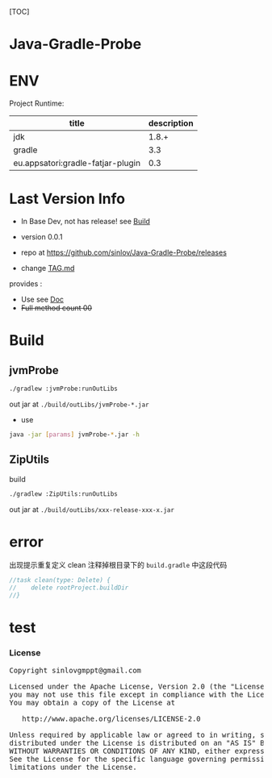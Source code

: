 [TOC]

# Java-Gradle-Probe

# ENV

Project Runtime:

|title|description|
|-----|-----------|
|jdk|1.8.+|
|gradle|3.3|
|eu.appsatori:gradle-fatjar-plugin|0.3|


# Last Version Info

- In Base Dev, not has release! see [Build](https://github.com/sinlov/Java-Gradle-Probe#build)

- version 0.0.1
- repo at https://github.com/sinlov/Java-Gradle-Probe/releases
- change [TAG.md](TAG.md)

provides :

- Use see [Doc](Doc/preface.md)
- ~~Full method count 00~~

# Build

## jvmProbe

```sh
./gradlew :jvmProbe:runOutLibs
```

out jar at `./build/outLibs/jvmProbe-*.jar`

- use

```sh
java -jar [params] jvmProbe-*.jar -h
```

## ZipUtils

build

```sh
./gradlew :ZipUtils:runOutLibs
```

out jar at `./build/outLibs/xxx-release-xxx-x.jar`


#  error

出现提示重复定义 clean 注释掉根目录下的 `build.gradle` 中这段代码

```gradle
//task clean(type: Delete) {
//    delete rootProject.buildDir
//}
```


# test

### License

<pre>
Copyright sinlovgmppt@gmail.com

Licensed under the Apache License, Version 2.0 (the "License");
you may not use this file except in compliance with the License.
You may obtain a copy of the License at

   http://www.apache.org/licenses/LICENSE-2.0

Unless required by applicable law or agreed to in writing, software
distributed under the License is distributed on an "AS IS" BASIS,
WITHOUT WARRANTIES OR CONDITIONS OF ANY KIND, either express or implied.
See the License for the specific language governing permissions and
limitations under the License.
</pre>
